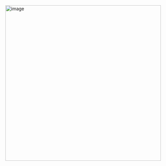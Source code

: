 <img width="484" alt="image" src="https://github.com/user-attachments/assets/865e0fae-6e2f-4ee6-924d-1a5e27d17f3d" />
